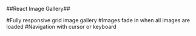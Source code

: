 ##React Image Gallery##

#Fully responsive grid image gallery
#Images fade in when all images are loaded
#Navigation with cursor or keyboard